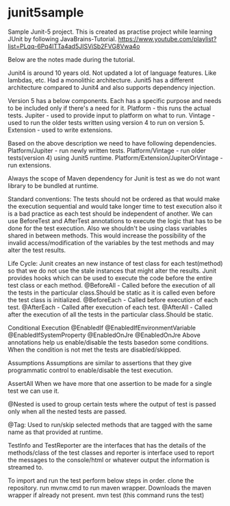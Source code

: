 # junit5sample
Sample Junit-5 project.
This is created as practise project while learning JUnit by following JavaBrains-Tutorial. 
https://www.youtube.com/playlist?list=PLqq-6Pq4lTTa4ad5JISViSb2FVG8Vwa4o

Below are the notes made during the tutorial.

Junit4 is around 10 years old. Not updated a lot of language features. Like lambdas, etc. Had a monolithic architecture.
Junit5 has a different architecture compared to Junit4 and also supports dependency injection.

Version 5 has a below components. Each has a specific purpose and needs to be included only if there's a need for it.
Platform - this runs the actual tests.
Jupiter - used to provide input to platform on what to run.
Vintage - used to run the older tests written using version 4 to run on version 5.
Extension - used to write extensions.

Based on the above description we need to have following dependencies.
Platform/Jupiter - run newly written tests.
Platform/Vintage - run older tests(version 4) using Junit5 runtime.
Platform/Extension/JupiterOrVintage - run extensions.

Always the scope of Maven dependency for Junit is test as we do not want library to be bundled at runtime.

Standard conventions:
The tests should not be ordered as that would make the execution sequential and would take longer time to test execution also it is a bad practice as
each test should be independent of another. We can use BeforeTest and AfterTest annotations to execute the logic that has to be done for the test execution.
Also we shouldn't be using class variables shared in between methods. This would increase the possibility of the invalid access/modification of
the variables by the test methods and may alter the test results.

Life Cycle:
Junit creates an new instance of test class for each test(method) so that we do not use the stale instances that might alter the results.
Junit provides hooks which can be used to execute the code before the entire test class or each method.
@BeforeAll - Called before the execution of all the tests in the particular class.Should be static as it is called even before the test class is initialized.
@BeforeEach - Called before execution of each test.
@AfterEach - Called after execution of each test.
@AfterAll - Called after the execution of all the tests in the particular class.Should be static.

Conditional Execution
@EnabledIf
@EnabledIfEnvironmentVariable
@EnabledIfSystemProperty
@EnabledOnJre
@EnabledOnJre
Above annotations help us enable/disable the tests basedon some conditions. When the condition is not met the tests are disabled/skipped.

Assumptions
Assumptions are similar to assertions that they give programmatic control to enable/disable the test execution.

AssertAll
When we have more that one assertion to be made for a single test we can use it.

@Nested is used to group certain tests where the output of test is passed only when all the nested tests are passed.

@Tag: Used to run/skip selected methods that are tagged with the same name as that provided at runtime.

TestInfo and TestReporter are the interfaces that has the details of the methods/class of the test classes and 
reporter is interface used to report the messages to the console/html or whatever output the information is streamed to.

To import and run the test perform below steps in order. 
	clone the repository.
	run mvnw.cmd to run maven wrapper. Downloads the maven wrapper if already not present.
	mvn test (this command runs the test)
